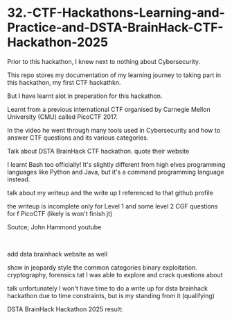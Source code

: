 # 32.-CTF-Hackathons-Learning-and-Practice-and-DSTA-BrainHack-CTF-Hackathon-2025
Prior to this hackathon, I knew next to nothing about Cybersecurity.

This repo stores my documentation of my learning journey to taking part in 
this hackathon, my first CTF hackathkn.

But I have learnt alot in preperation for this hackathon.

Learnt from a previous international CTF organised by Carnegie Mellon University (CMU)
called PicoCTF 2017.

In the video he went through many tools used in Cybersecurity and how to answer
CTF questions and its various categories.

Talk about DSTA BrainHack CTF hackathon. quote their website


I learnt Bash too officially! It's slightly different from high elves programming languages 
like Python and Java, but it's a command programming language instead.

talk about my writeup and the write up I referenced to that github profile 

the writeup is incomplete only for Level 1 and some level 2 CGF questions for f PicoCTF (likely is won't finish jt)

Soutce;
John Hammond youtube

<br>

add dsta brainhack website as well

show in jeopardy style the common categories binary exploitation. cryptography, forensics tat I was able to explore and crack questions about

talk unfortunately I won't have time to do a write up for dsta brainhack hackathon due to time constraints, but is my standing from it (qualifying)

DSTA BrainHack Hackathon 2025 result:
